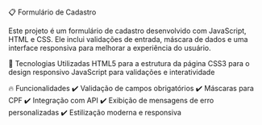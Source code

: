 
📋 Formulário de Cadastro

Este projeto é um formulário de cadastro  desenvolvido com JavaScript, HTML e CSS. Ele inclui validações de entrada, máscara de dados e uma interface responsiva para melhorar a experiência do usuário.


🚀 Tecnologias Utilizadas
HTML5 para a estrutura da página
CSS3 para o design responsivo
JavaScript para validações e interatividade



🔥 Funcionalidades
✔️ Validação de campos obrigatórios
✔️ Máscaras para CPF
✔️ Integração com API 
✔️ Exibição de mensagens de erro personalizadas
✔️ Estilização moderna e responsiva
